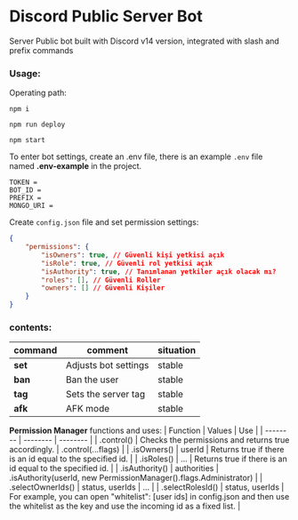 # Discord Public Server Bot
Server Public bot built with Discord v14 version, integrated with slash and prefix commands

### Usage:

Operating path:

` npm i `

` npm run deploy `

` npm start `

To enter bot settings, create an .env file, there is an example ` .env ` file named **.env-example** in the project.

```
TOKEN = 
BOT_ID = 
PREFIX = 
MONGO_URI = 
```

Create ` config.json ` file and set permission settings:
```json
{
    "permissions": {
        "isOwners": true, // Güvenli kişi yetkisi açık
		"isRole": true, // Güvenli rol yetkisi açık
        "isAuthority": true, // Tanımlanan yetkiler açık olacak mı?
        "roles": [], // Güvenli Roller
        "owners": [] // Güvenli Kişiler
    }
}
```

### contents:
| command | comment | situation |
| ------ | ------ | ------ |
| **set** | Adjusts bot settings | stable |
| **ban** |  Ban the user | stable |
| **tag** | Sets the server tag | stable |
| **afk** | AFK mode | stable |

**Permission Manager** functions and uses:
| Function | Values | Use | 
| -------- | -------- | -------- | 
| .control() | Checks the permissions and returns true accordingly. | .control(...flags) | 
| .isOwners() | userId | Returns true if there is an id equal to the specified id. | 
| .isRoles() | ... | Returns true if there is an id equal to the specified id. | 
| .isAuthority() | authorities | .isAuthority(userId, new PermissionManager().flags.Administrator) | 
| .selectOwnerIds() | status, userIds | ... | 
| .selectRolesId() | status, userIds | For example, you can open "whitelist": [user ids] in config.json and then use the whitelist as the key and use the incoming id as a fixed list. | 
